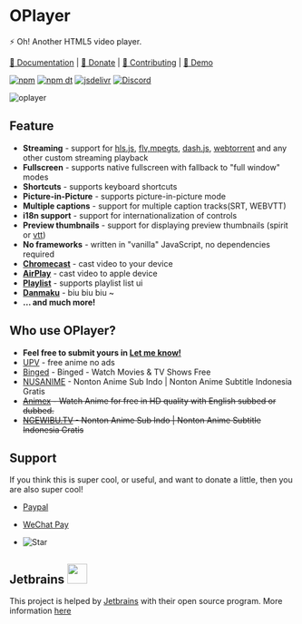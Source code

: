 # OPlayer

⚡ Oh! Another HTML5 video player.

[📕 Documentation](https://oplayer.vercel.app) | [🧡 Donate](#support) | [💜 Contributing](./CONTRIBUTING.md) | [🎈 Demo](https://oplayer.vercel.app/oplayer.html?playlist=%5B%7B"title"%3A"Disney%27s+Oceans+-+MP4"%2C"src"%3A"https%3A%2F%2Fvjs.zencdn.net%2Fv%2Foceans.mp4"%2C"poster"%3A"https%3A%2F%2Fvjs.zencdn.net%2Fv%2Foceans.png"%2C"duration"%3A"00%3A46"%7D%2C%7B"title"%3A"Big+Buck+Bunny+-+HLS"%2C"src"%3A"https%3A%2F%2Ftest-streams.mux.dev%2Fx36xhzz%2Fx36xhzz.m3u8"%2C"poster"%3A"https%3A%2F%2Fd2zihajmogu5jn.cloudfront.net%2Fbig-buck-bunny%2Fbbb.png"%2C"duration"%3A"10%3A34"%7D%2C%7B"title"%3A"Big+Buck+Bunny+-+DASH"%2C"src"%3A"https%3A%2F%2Fdash.akamaized.net%2Fakamai%2Fbbb_30fps%2Fbbb_30fps.mpd"%2C"poster"%3A"https%3A%2F%2Fd2zihajmogu5jn.cloudfront.net%2Fbig-buck-bunny%2Fbbb.png"%2C"duration"%3A"10%3A34"%7D%5D&p=0)

[![npm](https://img.shields.io/npm/v/@oplayer/core?style=flat-square)](https://www.npmjs.com/package/@oplayer/core)
[![npm dt](https://img.shields.io/npm/dm/@oplayer/core?style=flat-square)](https://www.npmjs.com/package/@oplayer/core)
[![jsdelivr](https://data.jsdelivr.com/v1/package/npm/@oplayer/core/badge)](https://www.jsdelivr.com/package/npm/@oplayer/core)
[![Discord](https://img.shields.io/discord/1017615537234264185.svg?label=&logo=discord&logoColor=fff&color=7389D8&labelColor=6A7EC2&style=flat-square)](https://discord.gg/hzjxYyPbKh)

![oplayer](https://cdn.jsdelivr.net/gh/shiyiya/QI-ABSL@master/o/oplayer.png)

## Feature

- **Streaming** - support for [hls.js](https://oplayer.vercel.app/hls), [flv,mpegts](https://oplayer.vercel.app/mpegts), [dash.js](https://oplayer.vercel.app/dash), [webtorrent](https://oplayer.vercel.app/torrent) and any other custom streaming playback
- **Fullscreen** - supports native fullscreen with fallback to "full window" modes
- **Shortcuts** - supports keyboard shortcuts
- **Picture-in-Picture** - supports picture-in-picture mode
- **Multiple captions** - support for multiple caption tracks(SRT, WEBVTT)
- **i18n support** - support for internationalization of controls
- **Preview thumbnails** - support for displaying preview thumbnails (spirit or [vtt](https://oplayer.vercel.app/plugins/vtt-thumbnails))
- **No frameworks** - written in "vanilla" JavaScript, no dependencies required
- **[Chromecast](https://oplayer.vercel.app/plugins/chromecast)** - cast video to your device
- **[AirPlay](https://oplayer.vercel.app/plugins/airplay)** - cast video to apple device
- **[Playlist](https://oplayer.vercel.app/plugins/playlist)** - supports playlist list ui
- **[Danmaku](https://oplayer.vercel.app/danmaku)** - biu biu biu ~
- **... and much more!**

## Who use OPlayer?

- **Feel free to submit yours in [Let me know!](https://github.com/shiyiya/oplayer/discussions/116)**
- [UPV](https://onime.netlify.app) - free anime no ads
- [Binged](https://binge.lol) - Binged - Watch Movies & TV Shows Free
- [NUSANIME](https://play.google.com/store/apps/details?id=com.nusanime.app) - Nonton Anime Sub Indo | Nonton Anime Subtitle Indonesia Gratis
- ~~[Animex](https://www.animex.live/) - Watch Anime for free in HD quality with English subbed or dubbed.~~
- ~~[NGEWIBU.TV](https://ngewibu.tv/) - Nonton Anime Sub Indo | Nonton Anime Subtitle Indonesia Gratis~~

## Support

If you think this is super cool, or useful, and want to donate a little, then you are also super cool!

- [Paypal](https://www.paypal.com/paypalme/ShiYiYa)
- [WeChat Pay](https://www.oaii.me/wechat_donate.png)

- ![Star](https://img.shields.io/github/stars/shiyiya/oplayer?style=social)

## Jetbrains <img src="https://resources.jetbrains.com/storage/products/company/brand/logos/jb_beam.png" width="35" height="35">

This project is helped by [Jetbrains](https://www.jetbrains.com/) with their open source program.
More information [here](https://jb.gg/OpenSourceSupport)
